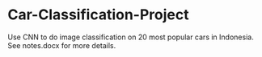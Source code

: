 # Car-Classification-Project

Use CNN to do image classification on 20 most popular cars in Indonesia. See notes.docx for more details.
